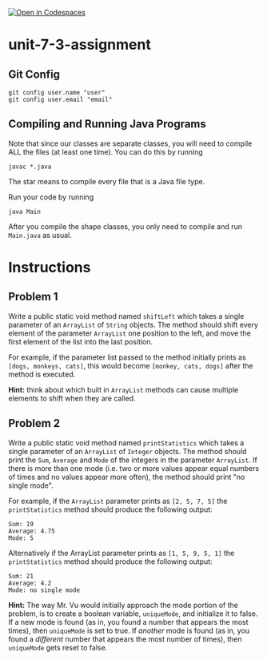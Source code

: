 [![Open in Codespaces](https://classroom.github.com/assets/launch-codespace-2972f46106e565e64193e422d61a12cf1da4916b45550586e14ef0a7c637dd04.svg)](https://classroom.github.com/open-in-codespaces?assignment_repo_id=18375409)
# unit-7-3-assignment

## Git Config
```
git config user.name "user"
git config user.email "email"
```

## Compiling and Running Java Programs
Note that since our classes are separate classes, you will need to compile ALL the files (at least one time).  You can do this by running
```
javac *.java
```
The star means to compile every file that is a Java file type.

Run your code by running
```
java Main
```

After you compile the shape classes, you only need to compile and run `Main.java` as usual.

# Instructions  

## Problem 1
Write a public static void method named `shiftLeft` which takes a single parameter of an `ArrayList` of `String` objects. The method should shift every element of the parameter `ArrayList` one position to the left, and move the first element of the list into the last position.

For example, if the parameter list passed to the method initially prints as `[dogs, monkeys, cats]`, this would become `[monkey, cats, dogs]` after the method is executed.

**Hint:** think about which built in `ArrayList` methods can cause multiple elements to shift when they are called.

## Problem 2
Write a public static void method named `printStatistics` which takes a single parameter of an `ArrayList` of `Integer` objects. The method should print the `Sum`, `Average` and `Mode` of the integers in the parameter `ArrayList`. If there is more than one mode (i.e. two or more values appear equal numbers of times and no values appear more often), the method should print "no single mode".

For example, if the `ArrayList` parameter prints as `[2, 5, 7, 5]` the `printStatistics` method should produce the following output:
```
Sum: 19
Average: 4.75
Mode: 5
```
Alternatively if the ArrayList parameter prints as `[1, 5, 9, 5, 1]` the `printStatistics` method should produce the following output:
```
Sum: 21
Average: 4.2
Mode: no single mode
```

**Hint:** The way Mr. Vu would initially approach the mode portion of the problem, is to create a boolean variable, `uniqueMode`, and initialize it to false.  If a new mode is found (as in, you found a number that appears the most times), then `uniqueMode` is set to true.  If *another* mode is found (as in, you found a *different* number that appears the most number of times), then `uniqueMode` gets reset to false.
  
